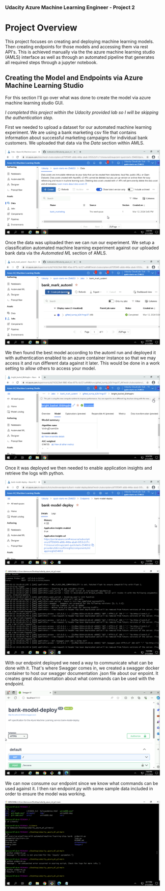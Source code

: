 ### Udacity Azure Machine Learning Engineer - Project 2

# Project Overview
This project focuses on creating and deploying machine learning models. Then creating endpoints for those models and accessing them via rest API's. This is achieved manually via the the azure machine learning studio (AMLS) interface as well as through an automated pipeline that generates all required steps through a jupyter notebook.

## Creating the Model and Endpoints via Azure Machine Learning Studio
For this section I'll go over what was done to create the model via azure machine learning studio GUI.

*I completed this project within the Udacity provided lab so I will be skipping the authentication step.*

First we needed to upload a dataset for our automated machine learning experiment. We are using a bank marketing csv file that contains information about successful marketing campaigns for individual bank customers. We uploaded that data via the *Data* section within AMLS.

![alt text](https://raw.githubusercontent.com/mattwatson50/udacity_azure_ml_p2/main/screenshots/bank_marketing_created.png)

Once the data was uploaded then we can run our experiment. We setup a classification automated machine learning experiment against our uploaded bank data via the *Automated ML* section of AMLS.

![alt text](https://raw.githubusercontent.com/mattwatson50/udacity_azure_ml_p2/main/screenshots/completed_automl_run.png)

We then found the best model according to the automl run and deployed it with authentication enabled to an azure container instance so that we may access it and run different data against it later. This would be done in a work setting to allow others to access your model.

![alt text](https://raw.githubusercontent.com/mattwatson50/udacity_azure_ml_p2/main/screenshots/best_model.png)

Once it was deployed we then needed to enable application insights and retrieve the logs with python.

![alt text](https://raw.githubusercontent.com/mattwatson50/udacity_azure_ml_p2/main/screenshots/app_insights_enabled.png)

![alt text](https://raw.githubusercontent.com/mattwatson50/udacity_azure_ml_p2/main/screenshots/logs_running_terminal.png)

With our endpoint deployed we need a way to communicate what can be done with it. That's where Swagger comes in, we created a swagger docker container to host our swagger documentation .json file about our enpoint. It creates great documentation about what commands can be used with the endpoint.

![alt text](https://raw.githubusercontent.com/mattwatson50/udacity_azure_ml_p2/main/screenshots/swagger_running.png)

We can now consume our endpoint since we know what commands can be used against it. I then ran endpoint.py with some sample data included in order to ensure the model was working.

![alt text](https://raw.githubusercontent.com/mattwatson50/udacity_azure_ml_p2/main/screenshots/endpoint_success.png)


